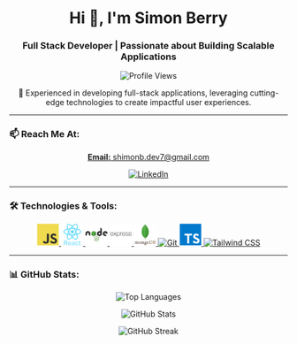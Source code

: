 <h1 align="center">Hi 👋, I'm Simon Berry</h1>
<h3 align="center">Full Stack Developer | Passionate about Building Scalable Applications</h3>

<p align="center">
  <img src="https://komarev.com/ghpvc/?username=shimonzhion&label=Profile%20views&color=0e75b6&style=flat" alt="Profile Views" />
</p>

<p align="center">
  🚀 Experienced in developing full-stack applications, leveraging cutting-edge technologies to create impactful user experiences.
</p>

---

### 📫 Reach Me At:
<p align="center">
  <a href="mailto:shimonb.dev7@gmail.com"><strong>Email:</strong> shimonb.dev7@gmail.com</a>
</p>

<p align="center">
  <a href="https://linkedin.com/in/shimon berry" target="_blank">
    <img src="https://img.shields.io/badge/-LinkedIn-%230077B5.svg?&style=for-the-badge&logo=linkedin&logoColor=white" alt="LinkedIn" />
  </a>
</p>

---

### 🛠️ Technologies & Tools:
<p align="center">
  <a href="https://developer.mozilla.org/en-US/docs/Web/JavaScript" target="_blank">
    <img src="https://raw.githubusercontent.com/devicons/devicon/master/icons/javascript/javascript-original.svg" alt="JavaScript" width="40" height="40"/>
  </a>
  <a href="https://reactjs.org/" target="_blank">
    <img src="https://raw.githubusercontent.com/devicons/devicon/master/icons/react/react-original-wordmark.svg" alt="React" width="40" height="40"/>
  </a>
  <a href="https://nodejs.org" target="_blank">
    <img src="https://raw.githubusercontent.com/devicons/devicon/master/icons/nodejs/nodejs-original-wordmark.svg" alt="Node.js" width="40" height="40"/>
  </a>
  <a href="https://expressjs.com" target="_blank">
    <img src="https://raw.githubusercontent.com/devicons/devicon/master/icons/express/express-original-wordmark.svg" alt="Express" width="40" height="40"/>
  </a>
  <a href="https://www.mongodb.com/" target="_blank">
    <img src="https://raw.githubusercontent.com/devicons/devicon/master/icons/mongodb/mongodb-original-wordmark.svg" alt="MongoDB" width="40" height="40"/>
  </a>
  <a href="https://git-scm.com/" target="_blank">
    <img src="https://www.vectorlogo.zone/logos/git-scm/git-scm-icon.svg" alt="Git" width="40" height="40"/>
  </a>
  <a href="https://www.typescriptlang.org/" target="_blank">
    <img src="https://raw.githubusercontent.com/devicons/devicon/master/icons/typescript/typescript-original.svg" alt="TypeScript" width="40" height="40"/>
  </a>
  <a href="https://tailwindcss.com/" target="_blank">
    <img src="https://www.vectorlogo.zone/logos/tailwindcss/tailwindcss-icon.svg" alt="Tailwind CSS" width="40" height="40"/>
  </a>
  <!-- הוסף או הסר כלים נוספים לפי הצורך -->
</p>

---

### 📊 GitHub Stats:
<p align="center">
  <img src="https://github-readme-stats.vercel.app/api/top-langs?username=shimonzhion&show_icons=true&locale=en&layout=compact" alt="Top Languages" />
</p>

<p align="center">
  <img src="https://github-readme-stats.vercel.app/api?username=shimonzhion&show_icons=true&locale=en" alt="GitHub Stats" />
</p>

<p align="center">
  <img src="https://github-readme-streak-stats.herokuapp.com/?user=shimonzhion&" alt="GitHub Streak" />
</p>
